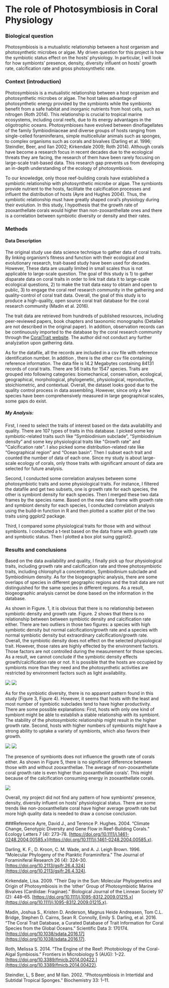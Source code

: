 # The role of Photosymbiosis in Coral Physiology

### Biological question
Photosymbiosis is a mutualistic relationship between a host organism and photosynthetic microbes or algae. My driven question for this project is how the symbiotic status effect on the hosts’ physiology. In particular, I will look for how symbionts’ presence, density, diversity influent on hosts’ growth rate, calcification rate and gross photosynthetic rate.

### Context (introduction)
Photosymbiosis is a mutualistic relationship between a host organism and photosynthetic microbes or algae. The host takes advantage of photosynthetic energy provided by the symbionts while the symbionts benefit from a safe habitat and inorganic nutrients from host cells, such as nitrogen (Roth 2014). This relationship is crucial to tropical marine ecosystems, including coral reefs, due to its energy advantages in the oligotrophic oceans.  Photosymbioses have evolved between dinoflagellates of the family Symbiodiniaceae and diverse groups of hosts ranging from single-celled foraminiferans, simple multicellular animals such as sponges, to complex organisms such as corals and bivalves (Darling et al. 1996; Steindler, Beer, and Ilan 2002; Kirkendale 2009; Roth 2014). Although corals have become a research focus in recent decades due to the ecological threats they are facing, the research of them have been rarely focusing on large-scale trait-based data. This research gap prevents us from developing an in-depth understanding of the ecology of photosymbiosis.

To our knowledge, only those reef-building corals have established a symbiotic relationship with photosynthetic microbe or algae. The symbionts provide nutrient to the hosts, facilitate the calcification processes and influent the distribution of hosts (Ayre and Hughes 2004). Thus, the symbiotic relationship must have greatly shaped coral’s physiology during their evolution. In this study, I hypothesis that the growth rate of zooxanthellate corals would higher than non-zooxanthellate ones and there is a correlation between symbiotic diversity or density and their rates.

### Methods
#### Data Description
The original study use data science technique to gather data of coral traits. By linking organism’s fitness and function with their ecological and evolutionary research, trait-based study have been used for decades. However, These data are usually limited in small scales thus is not applicable to large-scale question. The goal of this study is 1) to gather disparate data on coral traits in order to link trait data it to large-scale ecological questions, 2) to make the trait data easy to obtain and open to public, 3) to engage the coral reef research community in the gathering and quality-control of coral trait data. Overall, the goal of this study is to produce a high-quality, open source coral trait database for the coral research community (Madin et al. 2016).

The trait data are retrieved from hundreds of published resources, including peer-reviewed papers, book chapters and taxonomic monographs (Detailed are not described in the original paper). In addition, observation records can be continuously imported to the database by the coral research community through the [CoralTrait website](https://coraltraits.org). The author did not conduct any further analyzation upon gathering data.

As for the datafile, all the records are included in a csv file with reference identification number. In addition , there is the other csv file containing reference information. The data file is 14.2 Megabytes containing 84131 records of coral traits. There are 56 traits for 1547 species. Traits are grouped into following categories: biomechanical, conservation, ecological, geographical, morphological, phylogenetic, physiological, reproductive, stoichiometric, and contextual. Overall, the dataset looks good due to the quality control process in data assembling. However, since only a few species have been comprehensively measured in large geographical scales, some gaps do exist.



##### My Analysis:
First, I need to select the traits of interest based on the data availability and quality. There are 107 types of traits in this database. I picked some key symbiotic-related traits such like “Symbiodinium subclade”, “Symbiodinium density” and some key physiological traits like "Growth rate" and  "Calcification rate". I also picked some distribution-related rate like “Geographical region” and “Ocean basin”. Then I subset each trait and counted the number of data of each one. Since my study is about large-scale ecology of corals, only those traits with significant amount of data are selected for future analysis.

Second, I conducted some correlation analyses between some photosymbiotic traits and some physiological traits. For instance, I filtered the datafile and get two subsets, one is growth rate for each species, the other is symbiont density for each species. Then I merged these two data frames by the species name. Based on the new data frame with growth rate and symbiont density for each species, I conducted  correlation analysis using the build-in function in R and then plotted a scatter plot of the two traits using ggplot2 package.

Third, I compared some physiological traits for those with and without symbionts. I conducted a t-test based on the data frame with growth rate and symbiotic status. Then I plotted a box plot suing ggplot2.


### Results and conclusions
Based on the data availability and quality, I finally pick up four physiological traits, including growth rate and calcification rate and three photosymbiotic traits, including chlorophyll a concentration, Symbiodinium subclade and Symbiodinium density. As for the biogeographic analysis, there are some overlaps of species in different geographic regions and the trait data are not distinguished for the same species in different regions. As a result, biogeographic analysis cannot be done based on the information in the database.

As shown in Figure. 1, it is obvious that there is no relationship between symbiotic density and growth rate. Figure. 2 shows that there is no relationship between between symbiotic density and calcification rate either. There are two outliers in those two figures: a species with high symbiotic density but normal calcification/growth rate and a species with normal symbiotic density but extraordinary calcification/growth rate. Overall, the symbiotic density does not effect on the selected physiological trait. However, those rates are highly effected by the environment factors. Those factors are not controlled during the measurement for those species. As a result, we cannot conclude if the symbiotic density effects growth/calcification rate or not. It is possible that the hosts are occupied by symbionts more than they need and the photosynthetic activities are restricted by environment factors such as light availability.

![](https://github.com/Ruiqi-CUB/CompBioLabsAndHomework/blob/master/Project/Assign09/Assign09_Figure1.png)
![](https://github.com/Ruiqi-CUB/CompBioLabsAndHomework/blob/master/Project/Assign09/Assign09_Figure2.png)

As for the symbiotic diversity, there is no apparent pattern found in this study (Figure 3, Figure 4). However, it seems that hosts with the least and most number of symbiotic subclades tend to have higher productivity. There are some possible explanations: First, hosts with only one kind of symbiont might be able to establish a stable relationship with its symbiont. The stability of the photosymbiotic relationship might result in the higher growth rate. Second, hosts with higher numbers of symbionts might have a strong ability to uptake a variety of symbionts, which also favors their growth.

![](https://github.com/Ruiqi-CUB/CompBioLabsAndHomework/blob/master/Project/Assign09/Assign09_Figure3.png)
![](https://github.com/Ruiqi-CUB/CompBioLabsAndHomework/blob/master/Project/Assign09/Assign09_Figure4.png)

The presence of symbionts does not influence the growth rate of corals either. As shown in Figure 5, there is no significant difference between those with and without zooxanthellae. The average of non-zooxanthellate coral growth rate is even higher than zooxanthellate corals’. This might because of the calcification consuming energy in zooxanthellate corals.

![](https://github.com/Ruiqi-CUB/CompBioLabsAndHomework/blob/master/Project/Assign09/Assign09_Figure5.png)

Overall, my project did not find any pattern of how symbionts’ presence, density, diversity influent on hosts’ physiological status. There are some trends like non-zooxanthellate coral have higher average growth rate but more high quality data is needed to draw a concise conclusion.

###Reference
Ayre, David J., and Terence P. Hughes. 2004. “Climate Change, Genotypic Diversity and Gene Flow in Reef-Building Corals.” Ecology Letters 7 (4): 273–78. [https://doi.org/10.1111/j.1461-0248.2004.00585.x](https://doi.org/10.1111/j.1461-0248.2004.00585.x).

Darling, K. F., D. Kroon, C. M. Wade, and A. J. Leigh Brown. 1996. “Molecular Phylogeny of the Planktic Foraminifera.” The Journal of Foraminiferal Research 26 (4): 324–30. [https://doi.org/10.2113/gsjfr.26.4.324](https://doi.org/10.2113/gsjfr.26.4.324).

Kirkendale, Lisa. 2009. “Their Day in the Sun: Molecular Phylogenetics and Origin of Photosymbiosis in the ‘other’ Group of Photosymbiotic Marine Bivalves (Cardiidae: Fraginae).” Biological Journal of the Linnean Society 97 (2): 448–65. [https://doi.org/10.1111/j.1095-8312.2009.01215.x](https://doi.org/10.1111/j.1095-8312.2009.01215.x).

Madin, Joshua S., Kristen D. Anderson, Magnus Heide Andreasen, Tom C.L. Bridge, Stephen D. Cairns, Sean R. Connolly, Emily S. Darling, et al. 2016. “The Coral Trait Database, a Curated Database of Trait Information for Coral Species from the Global Oceans.” Scientific Data 3: 170174. [https://doi.org/10.1038/sdata.2016.17](https://doi.org/10.1038/sdata.2016.17).

Roth, Melissa S. 2014. “The Engine of the Reef: Photobiology of the Coral-Algal Symbiosis.” Frontiers in Microbiology 5 (AUG): 1–22. [https://doi.org/10.3389/fmicb.2014.00422.](https://doi.org/10.3389/fmicb.2014.00422).

Steindler, L, S Beer, and M Ilan. 2002. “Photosymbiosis in Intertidal and Subtidal Tropical Sponges.” Biochemistry 33: 1–11.



